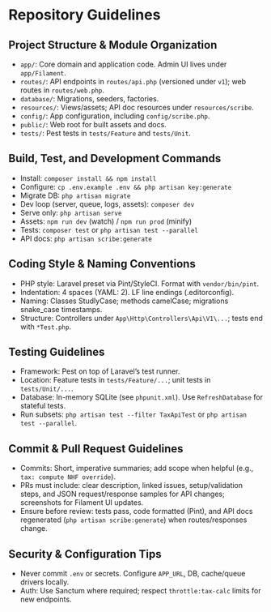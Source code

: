 # Repository Guidelines

## Project Structure & Module Organization
- `app/`: Core domain and application code. Admin UI lives under `app/Filament`.
- `routes/`: API endpoints in `routes/api.php` (versioned under `v1`); web routes in `routes/web.php`.
- `database/`: Migrations, seeders, factories.
- `resources/`: Views/assets; API doc resources under `resources/scribe`.
- `config/`: App configuration, including `config/scribe.php`.
- `public/`: Web root for built assets and docs.
- `tests/`: Pest tests in `tests/Feature` and `tests/Unit`.

## Build, Test, and Development Commands
- Install: `composer install && npm install`
- Configure: `cp .env.example .env && php artisan key:generate`
- Migrate DB: `php artisan migrate`
- Dev loop (server, queue, logs, assets): `composer dev`
- Serve only: `php artisan serve`
- Assets: `npm run dev` (watch) / `npm run prod` (minify)
- Tests: `composer test` or `php artisan test --parallel`
- API docs: `php artisan scribe:generate`

## Coding Style & Naming Conventions
- PHP style: Laravel preset via Pint/StyleCI. Format with `vendor/bin/pint`.
- Indentation: 4 spaces (YAML: 2). LF line endings (.editorconfig).
- Naming: Classes StudlyCase; methods camelCase; migrations snake_case timestamps.
- Structure: Controllers under `App\Http\Controllers\Api\V1\...`; tests end with `*Test.php`.

## Testing Guidelines
- Framework: Pest on top of Laravel’s test runner.
- Location: Feature tests in `tests/Feature/...`; unit tests in `tests/Unit/...`.
- Database: In-memory SQLite (see `phpunit.xml`). Use `RefreshDatabase` for stateful tests.
- Run subsets: `php artisan test --filter TaxApiTest` or `php artisan test --parallel`.

## Commit & Pull Request Guidelines
- Commits: Short, imperative summaries; add scope when helpful (e.g., `tax: compute NHF override`).
- PRs must include: clear description, linked issues, setup/validation steps, and JSON request/response samples for API changes; screenshots for Filament UI updates.
- Ensure before review: tests pass, code formatted (Pint), and API docs regenerated (`php artisan scribe:generate`) when routes/responses change.

## Security & Configuration Tips
- Never commit `.env` or secrets. Configure `APP_URL`, DB, cache/queue drivers locally.
- Auth: Use Sanctum where required; respect `throttle:tax-calc` limits for new endpoints.
